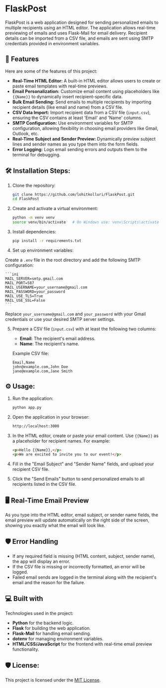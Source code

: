 # FlaskPost

FlaskPost is a web application designed for sending personalized emails to multiple recipients using an HTML editor. The application allows real-time previewing of emails and uses Flask-Mail for email delivery. Recipient details can be imported from a CSV file, and emails are sent using SMTP credentials provided in environment variables.

## 🧐 Features

Here are some of the features of this project:

- **Real-Time HTML Editor:** A built-in HTML editor allows users to create or paste email templates with real-time previews.
- **Email Personalization:** Customize email content using placeholders like `{{Name}}` to dynamically insert recipient-specific data.
- **Bulk Email Sending:** Send emails to multiple recipients by importing recipient details (like email and name) from a CSV file.
- **CSV Data Import:** Import recipient data from a CSV file (`input.csv`), ensuring the CSV contains at least 'Email' and 'Name' columns.
- **SMTP Configuration:** Use environment variables for SMTP configuration, allowing flexibility in choosing email providers like Gmail, Outlook, etc.
- **Real-Time Subject and Sender Preview:** Dynamically preview subject lines and sender names as you type them into the form fields.
- **Error Logging:** Logs email sending errors and outputs them to the terminal for debugging.

## 🛠️ Installation Steps:

1. Clone the repository:

   ```bash
   git clone https://github.com/lohitkolluri/FlaskPost.git
   cd FlaskPost
   ```

2. Create and activate a virtual environment:

   ```bash
   python -m venv venv
   source venv/bin/activate   # On Windows use: venv\Scripts\activate
   ```

3. Install dependencies:

   ```bash
   pip install -r requirements.txt
   ```

4. Set up environment variables:

Create a `.env` file in the root directory and add the following SMTP configuration:

    ```ini
    MAIL_SERVER=smtp.gmail.com
    MAIL_PORT=587
    MAIL_USERNAME=your_username@gmail.com
    MAIL_PASSWORD=your_password
    MAIL_USE_TLS=True
    MAIL_USE_SSL=False
    ```

Replace `your_username@gmail.com` and `your_password` with your Gmail credentials or use your desired SMTP server settings.

5. Prepare a CSV file (`input.csv`) with at least the following two columns:

   - **Email**: The recipient's email address.
   - **Name**: The recipient's name.

   Example CSV file:

   ```csv
   Email,Name
   john@example.com,John Doe
   jane@example.com,Jane Smith
   ```

## ⚙️ Usage:

1. Run the application:

   ```bash
   python app.py
   ```

2. Open the application in your browser:

   ```bash
   http://localhost:3000
   ```

3. In the HTML editor, create or paste your email content. Use `{{Name}}` as a placeholder for recipient names. For example:

   ```html
   <p>Hello {{Name}},</p>
   <p>We are excited to invite you to our event!</p>
   ```

4. Fill in the "Email Subject" and "Sender Name" fields, and upload your recipient CSV file.

5. Click the "Send Emails" button to send personalized emails to all recipients listed in the CSV file.

## 🖥️ Real-Time Email Preview

As you type into the HTML editor, email subject, or sender name fields, the email preview will update automatically on the right side of the screen, showing you exactly what the email will look like.

## 🛡️ Error Handling

- If any required field is missing (HTML content, subject, sender name), the app will display an error.
- If the CSV file is missing or incorrectly formatted, an error will be logged.
- Failed email sends are logged in the terminal along with the recipient's email and the reason for the failure.

## 💻 Built with

Technologies used in the project:

- **Python** for the backend logic.
- **Flask** for building the web application.
- **Flask-Mail** for handling email sending.
- **dotenv** for managing environment variables.
- **HTML/CSS/JavaScript** for the frontend with real-time email preview functionality.

## 🛡️ License:

This project is licensed under the [MIT License](LICENSE).
